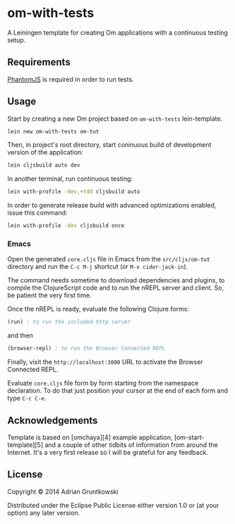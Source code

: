 # om-with-tests

A Leiningen template for creating Om applications with a continuous testing setup.

## Requirements

[PhantomJS][1] is required in order to run tests.

## Usage

Start by creating a new Om project based on `om-with-tests` lein-template.

```bash
lein new om-with-tests om-tut
```

Then, in project's root directory, start coninuous build of development version of the application:

```bash
lein cljsbuild auto dev
```

In another terminal, run continuous testing:

```bash
lein with-profile -dev,+tdd cljsbuild auto
```

In order to generate release build with advanced optimizations enabled, issue this command:

```bash
lein with-profile -dev cljsbuild once
```

### Emacs

Open the generated `core.cljs` file in Emacs from the `src/cljs/om-tut` directory and run the `C-c M-j` shortcut (or `M-x cider-jack-in`).

The command needs sometime to download dependencies and plugins, to compile the ClojureScript code and to run the nREPL server and client. So, be patient the very first time.

Once the nREPL is ready, evaluate the following Clojure forms:

```clj
(run) ; to run the included http server
```

and then

```clj
(browser-repl) ; to run the Browser Connected REPL
```

Finally, visit the `http://localhost:3000` URL to activate the Browser Connected REPL.

Evaluate `core.cljs` file form by form starting from the namespace declaration. To do that just position your cursor at the end of each form and type `C-c C-e`.

## Acknowledgements

Template is based on [omchaya][4] example application, [om-start-template][5] and a couple of other tidbits of information from around the Internet. It's a very first release so I will be grateful for any feedback.

## License

Copyright © 2014 Adrian Gruntkowski

Distributed under the Eclipse Public License either version 1.0 or (at
your option) any later version.

[1]: http://phantomjs.org
[2]: https://github.com/sgrove/omchaya
[3]: https://github.com/magomimmo/om-start-template
